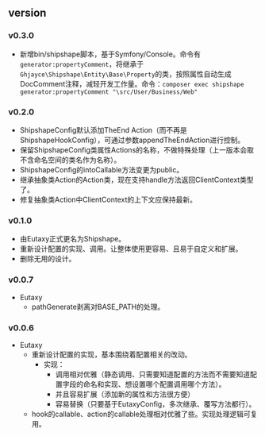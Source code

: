 
## version
### v0.3.0
- 新增bin/shipshape脚本，基于Symfony/Console。命令有`generator:propertyComment`，将继承于`Ghjayce\Shipshape\Entity\Base\Property`的类，按照属性自动生成DocComment注释，减轻开发工作量。命令：`composer exec shipshape generator:propertyComment "\src/User/Business/Web"`

### v0.2.0
- ShipshapeConfig默认添加TheEnd Action（而不再是ShipshapeHookConfig），可通过参数appendTheEndAction进行控制。
- 保留ShipshapeConfig类属性Actions的名称，不做特殊处理（上一版本会取不含命名空间的类名作为名称）。
- ShipshapeConfig的intoCallable方法变更为public。
- 继承抽象类Action的Action类，现在支持handle方法返回ClientContext类型了。
- 修复抽象类Action中ClientContext的上下文应保持最新。

### v0.1.0
- 由Eutaxy正式更名为Shipshape。
- 重新设计配置的实现、调用。让整体使用更容易、且易于自定义和扩展。
- 删除无用的设计。

### v0.0.7
- Eutaxy
  - pathGenerate剥离对BASE_PATH的处理。

### v0.0.6

- Eutaxy
  - 重新设计配置的实现，基本围绕着配置相关的改动。
    - 实现：
      - 调用相对优雅（静态调用、只需要知道配置的方法而不需要知道配置字段的命名和实现、想设置哪个配置调用哪个方法）。
      - 并且容易扩展（添加新的属性和方法很方便）
      - 容易替换（只要基于EutaxyConfig，多次继承、覆写方法都行）。
  - hook的callable、action的callable处理相对优雅了些。实现处理逻辑可复用。